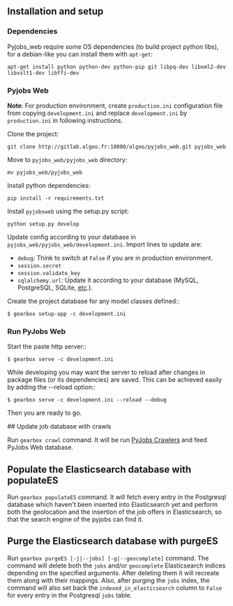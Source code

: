 ## Installation and setup

### Dependencies

Pyjobs_web require some OS dependencies (to build project python libs), for a debian-like you can install them with ``apt-get``:

```
apt-get install python python-dev python-pip git libpq-dev libxml2-dev libxslt1-dev libffi-dev
```

### Pyjobs Web

**Note**: For production environment, create ``production.ini`` configuration file from copying ``development.ini`` and replace ``development.ini`` by ``production.ini`` in following instructions.

Clone the project:

```
git clone http://gitlab.algoo.fr:10080/algoo/pyjobs_web.git pyjobs_web
```

Move to ``pyjobs_web/pyjobs_web`` directory:

```
mv pyjobs_web/pyjobs_web
```

Install python dependencies:

```
pip install -r requirements.txt
```

Install ``pyjobsweb`` using the setup.py script:

```
python setup.py develop
```

Update config according to your database in ``pyjobs_web/pyjobs_web/development.ini``. Import lines to update are:

* ``debug``: Think to switch at ``False`` if you are in production environment.
* ``session.secret``
* ``session.validate_key``
* ``sqlalchemy.url``: Update it according to your database (MySQL, PostgreSQL, SQLite, [etc](http://docs.sqlalchemy.org/en/latest/core/engines.html).).

Create the project database for any model classes defined::

    $ gearbox setup-app -c development.ini

### Run PyJobs Web

Start the paste http server::

    $ gearbox serve -c development.ini

While developing you may want the server to reload after changes in package files (or its dependencies) are saved. This can be achieved easily by adding the --reload option::

    $ gearbox serve -c development.ini --reload --debug

Then you are ready to go.

## Update job database with crawls

Run ``gearbox crawl`` command. It will be run [PyJobs Crawlers](https://github.com/pyjobs/crawlers) and feed PyJobs Web database.

## Populate the Elasticsearch database with populateES

Run ``gearbox populateES`` command. It will fetch every entry in the Postgresql database which haven't been inserted into Elasticsearch yet and perform both the geolocation and the insertion of the job offers in Elasticsearch, so that the search engine of the pyjobs can find it.

## Purge the Elasticsearch database with purgeES

Run ``gearbox purgeES [-j|--jobs] [-g|--geocomplete]`` command. The command will delete both the ``jobs`` and/or ``geocomplete`` Elasticsearch indices depending on
the specified arguments. After deleting them it will recreate them along with their mappings. Also, after purging the ``jobs`` index, the command will also set back
the ``indexed_in_elasticsearch`` column to ``False`` for every entry in the Postgresql ``jobs`` table.
